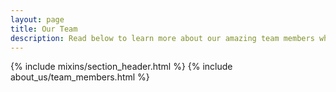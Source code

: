 ```yaml
---
layout: page
title: Our Team
description: Read below to learn more about our amazing team members who keep things running day in and day out at Ruby for Good.
---
```


{% include mixins/section_header.html %}
{% include about_us/team_members.html %}
